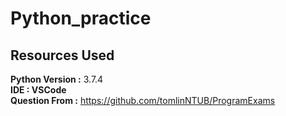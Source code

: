 # Python_practice

## Resources Used 
**Python Version :**  3.7.4   
**IDE : VSCode**  
**Question From :**
 https://github.com/tomlinNTUB/ProgramExams

